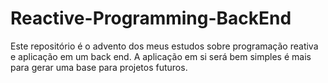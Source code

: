 # Reactive-Programming-BackEnd
Este repositório é o advento dos meus estudos sobre programação reativa e aplicação em um back end. A aplicação em si será bem simples é mais para gerar uma base para projetos futuros.
